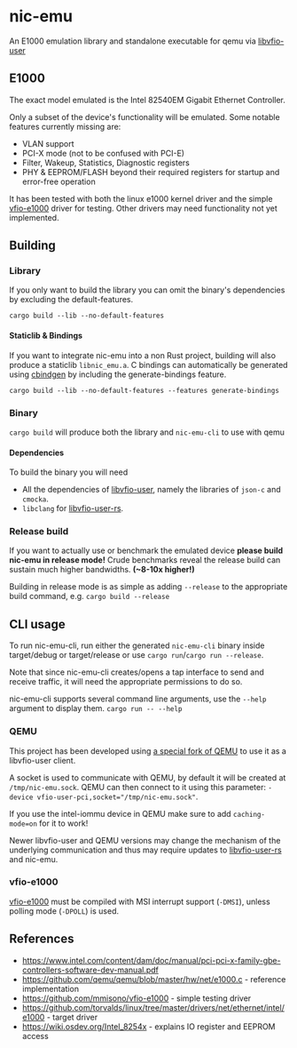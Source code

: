 # nic-emu
An E1000 emulation library and standalone executable for qemu via [libvfio-user](https://github.com/nutanix/libvfio-user)

## E1000
The exact model emulated is the Intel 82540EM Gigabit Ethernet Controller.

Only a subset of the device's functionality will be emulated.
Some notable features currently missing are:
- VLAN support
- PCI-X mode (not to be confused with PCI-E)
- Filter, Wakeup, Statistics, Diagnostic registers
- PHY & EEPROM/FLASH beyond their required registers for startup and error-free operation

It has been tested with both the linux e1000 kernel driver
and the simple [vfio-e1000](https://github.com/mmisono/vfio-e1000) driver for testing.
Other drivers may need functionality not yet implemented.

## Building
### Library
If you only want to build the library you can omit the binary's dependencies by excluding the default-features.

`cargo build --lib --no-default-features`

#### Staticlib & Bindings
If you want to integrate nic-emu into a non Rust project,
building will also produce a staticlib `libnic_emu.a`.
C bindings can automatically be generated using [cbindgen](https://github.com/mozilla/cbindgen)
by including the generate-bindings feature.

`cargo build --lib --no-default-features --features generate-bindings`

### Binary
`cargo build` will produce both the library and `nic-emu-cli` to use with qemu

#### Dependencies
To build the binary you will need
- All the dependencies of [libvfio-user](https://github.com/nutanix/libvfio-user),
  namely the libraries of `json-c` and `cmocka`.
- `libclang` for [libvfio-user-rs](https://github.com/vmuxIO/libvfio-user-rs).

### Release build
If you want to actually use or benchmark the emulated device **please build nic-emu in release mode!**
Crude benchmarks reveal the release build can sustain much higher bandwidths. **(~8-10x higher!)**

Building in release mode is as simple as adding `--release` to the appropriate build command,
e.g. `cargo build --release`

## CLI usage
To run nic-emu-cli, run either the generated `nic-emu-cli` binary inside target/debug or target/release
or use `cargo run`/`cargo run --release`.

Note that since nic-emu-cli creates/opens a tap interface to send and receive traffic,
it will need the appropriate permissions to do so.

nic-emu-cli supports several command line arguments, use the `--help` argument to display them. `cargo run -- --help`

### QEMU
This project has been developed using
[a special fork of QEMU](https://github.com/oracle/qemu/tree/vfio-user-7.1.5)
to use it as a libvfio-user client.

A socket is used to communicate with QEMU, by default it will be created at `/tmp/nic-emu.sock`.
QEMU can then connect to it using this parameter: `-device vfio-user-pci,socket="/tmp/nic-emu.sock"`.

If you use the intel-iommu device in QEMU make sure to add `caching-mode=on` for it to work!

Newer libvfio-user and QEMU versions may change the mechanism of the underlying communication
and thus may require updates to [libvfio-user-rs](https://github.com/vmuxIO/libvfio-user-rs) and nic-emu.

### vfio-e1000
[vfio-e1000](https://github.com/mmisono/vfio-e1000)
must be compiled with MSI interrupt support (`-DMSI`),
unless polling mode (`-DPOLL`) is used.

## References
- https://www.intel.com/content/dam/doc/manual/pci-pci-x-family-gbe-controllers-software-dev-manual.pdf
- https://github.com/qemu/qemu/blob/master/hw/net/e1000.c - reference implementation
- https://github.com/mmisono/vfio-e1000 - simple testing driver
- https://github.com/torvalds/linux/tree/master/drivers/net/ethernet/intel/e1000 - target driver
- https://wiki.osdev.org/Intel_8254x - explains IO register and EEPROM access 
